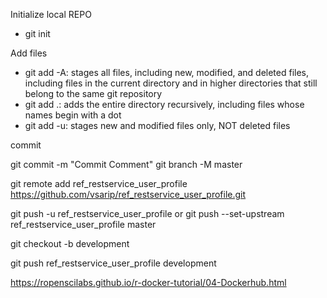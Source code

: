 Initialize local REPO
* git init

Add files

* git add -A: stages all files, including new, modified, and deleted files, including files in the current directory and in higher directories that still belong to the same git repository
* git add .: adds the entire directory recursively, including files whose names begin with a dot
* git add -u: stages new and modified files only, NOT deleted files

commit

git commit -m "Commit Comment"
git branch -M master

git remote add ref_restservice_user_profile  https://github.com/vsarip/ref_restservice_user_profile.git

git push -u ref_restservice_user_profile
or
git push --set-upstream ref_restservice_user_profile master

git checkout -b development 

git push ref_restservice_user_profile development


https://ropenscilabs.github.io/r-docker-tutorial/04-Dockerhub.html

